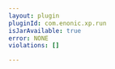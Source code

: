 ```yaml
---
layout: plugin
pluginId: com.enonic.xp.run
isJarAvailable: true
error: NONE
violations: []

---
```


